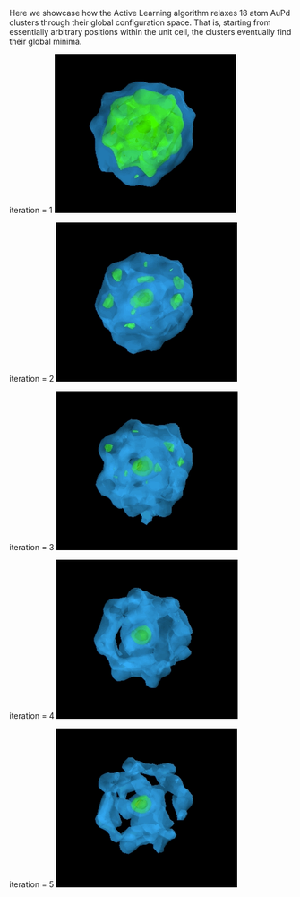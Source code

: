 Here we showcase how the Active Learning algorithm relaxes 18 atom AuPd clusters through their global configuration space.
That is, starting from essentially arbitrary positions within the unit cell, the clusters eventually find their global minima.

iteration = 1
![image alt <](ga1.gif)

iteration = 2
![image alt >](ga2.gif)

iteration = 3
![image alt <](ga3.gif)

iteration = 4
![image alt >](ga4.gif)

iteration = 5
![image alt ><](ga5.gif)
